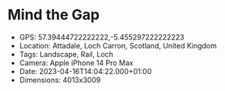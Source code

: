 # Mind the Gap

- GPS: 57.39444722222222,-5.455297222222223
- Location: Attadale, Loch Carron, Scotland, United Kingdom
- Tags: Landscape, Rail, Loch
- Camera: Apple iPhone 14 Pro Max
- Date: 2023-04-16T14:04:22.000+01:00
- Dimensions: 4013x3009
